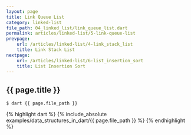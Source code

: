 ```yaml
---
layout: page
title: Link Queue List
category: linked-list
file_path: 04_linked_list/link_queue_list.dart
permalink: articles/linked-list/5-link-queue-list
prevpage: 
    url: /articles/linked-list/4-link_stack_list
    title: Link Stack List
nextpage:
    url: /articles/linked-list/6-list_insertion_sort
    title: List Insertion Sort
---
```


## {{ page.title }}

```terminal
$ dart {{ page.file_path }}
```      


{% highlight dart %}
{% include_absolute examples/data_structures_in_dart/{{ page.file_path }} %}
{% endhighlight %}      
